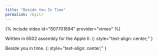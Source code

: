 ```yaml
---
title: "Beside You In Time"
permalink: /byit/
---
```


{% include video id="807701894" provider="vimeo" %}

Written in 6502 assembly for the Apple II.
{: style="text-align: center;" }

Beside you in time.
{: style="text-align: center;" }